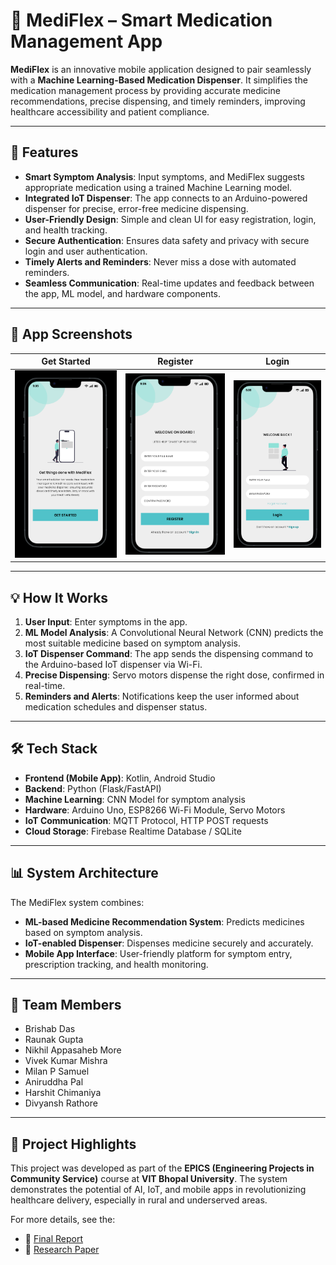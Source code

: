 # 📱 MediFlex – Smart Medication Management App

**MediFlex** is an innovative mobile application designed to pair seamlessly with a **Machine Learning-Based Medication Dispenser**. It simplifies the medication management process by providing accurate medicine recommendations, precise dispensing, and timely reminders, improving healthcare accessibility and patient compliance.


---

## 🚀 Features

- **Smart Symptom Analysis**: Input symptoms, and MediFlex suggests appropriate medication using a trained Machine Learning model.
- **Integrated IoT Dispenser**: The app connects to an Arduino-powered dispenser for precise, error-free medicine dispensing.
- **User-Friendly Design**: Simple and clean UI for easy registration, login, and health tracking.
- **Secure Authentication**: Ensures data safety and privacy with secure login and user authentication.
- **Timely Alerts and Reminders**: Never miss a dose with automated reminders.
- **Seamless Communication**: Real-time updates and feedback between the app, ML model, and hardware components.

---

## 📱 App Screenshots

| Get Started | Register | Login |
|-------------|----------|-------|
| ![image alt](https://github.com/Vivek3500/Medi-Flex/blob/5f9678185f3ac1ac3d3ecc86932a6a6dddf3bdb9/APP%20FINAL%20PROTOTYPE/1.%20GET_STARTED.png) | ![Sign Up](https://github.com/Vivek3500/Medi-Flex/blob/5f9678185f3ac1ac3d3ecc86932a6a6dddf3bdb9/APP%20FINAL%20PROTOTYPE/2.%20SIGN_UP.png) | ![Sign In](https://github.com/Vivek3500/Medi-Flex/blob/5f9678185f3ac1ac3d3ecc86932a6a6dddf3bdb9/APP%20FINAL%20PROTOTYPE/3.%20SIGN_IN.png) |

---

## 💡 How It Works

1. **User Input**: Enter symptoms in the app.
2. **ML Model Analysis**: A Convolutional Neural Network (CNN) predicts the most suitable medicine based on symptom analysis.
3. **IoT Dispenser Command**: The app sends the dispensing command to the Arduino-based IoT dispenser via Wi-Fi.
4. **Precise Dispensing**: Servo motors dispense the right dose, confirmed in real-time.
5. **Reminders and Alerts**: Notifications keep the user informed about medication schedules and dispenser status.

---

## 🛠️ Tech Stack

- **Frontend (Mobile App)**: Kotlin, Android Studio
- **Backend**: Python (Flask/FastAPI)
- **Machine Learning**: CNN Model for symptom analysis
- **Hardware**: Arduino Uno, ESP8266 Wi-Fi Module, Servo Motors
- **IoT Communication**: MQTT Protocol, HTTP POST requests
- **Cloud Storage**: Firebase Realtime Database / SQLite

---

## 📊 System Architecture

The MediFlex system combines:

- **ML-based Medicine Recommendation System**: Predicts medicines based on symptom analysis.
- **IoT-enabled Dispenser**: Dispenses medicine securely and accurately.
- **Mobile App Interface**: User-friendly platform for symptom entry, prescription tracking, and health monitoring.

---

## 👥 Team Members

- Brishab Das  
- Raunak Gupta  
- Nikhil Appasaheb More  
- Vivek Kumar Mishra  
- Milan P Samuel  
- Aniruddha Pal  
- Harshit Chimaniya  
- Divyansh Rathore

---

## 📄 Project Highlights

This project was developed as part of the **EPICS (Engineering Projects in Community Service)** course at **VIT Bhopal University**. The system demonstrates the potential of AI, IoT, and mobile apps in revolutionizing healthcare delivery, especially in rural and underserved areas.

For more details, see the:

- 📘 [Final Report](https://github.com/Vivek3500/Medi-Flex/blob/06378709417040dccf859a5df551d83032913ae8/APP%20FINAL%20PROTOTYPE/EPICs%20Project%20Report%20Phase%20II.docx)  
- 📄 [Research Paper](https://github.com/Vivek3500/Medi-Flex/blob/eb3c72e7e82f5ba918b56a17695e7b3b3ad8cc68/APP%20FINAL%20PROTOTYPE/EPICs%20Project%20Final%20Research%20Paper.docx)




